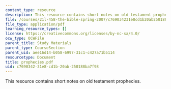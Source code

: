 ```yaml
---
content_type: resource
description: This resource contains short notes on old testament prophecies.
file: /courses/21l-458-the-bible-spring-2007/c769034231e8cd1b20ab250188ba7f98_prophecies.pdf
file_type: application/pdf
learning_resource_types: []
license: https://creativecommons.org/licenses/by-nc-sa/4.0/
ocw_type: OCWFile
parent_title: Study Materials
parent_type: CourseSection
parent_uid: aee16d14-b058-6997-31c1-c427a71b5114
resourcetype: Document
title: prophecies.pdf
uid: c7690342-31e8-cd1b-20ab-250188ba7f98
---
```

This resource contains short notes on old testament prophecies.
